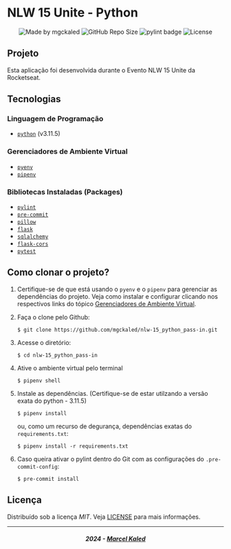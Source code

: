 <!-- markdownlint-disable MD033 -->
<!-- markdownlint-disable MD014 -->

# NLW 15 Unite - Python

<div align="center">
  <img alt="Made by mgckaled" src="https://img.shields.io/badge/made%20by-mgckaled-darkblue">
  <img alt="GitHub Repo Size" src="https://img.shields.io/github/repo-size/mgckaled/nlw-15_python_pass-in">
  <img alt="pylint badge" src="https://img.shields.io/badge/linting-pylint-yellowgreen">
  <img alt="License" src="https://img.shields.io/static/v1?label=license&message=MIT&color=49AA26&labelColor=000000">
</div>

## Projeto

Esta aplicação foi desenvolvida durante o Evento NLW 15 Unite da Rocketseat.

## Tecnologias

### Linguagem de Programação

- [`python`](https://www.python.org/) (v3.11.5)

### Gerenciadores de Ambiente Virtual

- [`pyenv`](https://github.com/pyenv/pyenv)
- [`pipenv`](https://pipenv.pypa.io/en/latest/)

### Bibliotecas Instaladas (Packages)

- [`pylint`](https://pylint.pycqa.org/en/latest/index.html)
- [`pre-commit`](https://pre-commit.com/)
- [`pillow`](https://pypi.org/project/pillow/)
- [`flask`](https://flask.palletsprojects.com/en/3.0.x/)
- [`sqlalchemy`](https://www.sqlalchemy.org/)
- [`flask-cors`](https://pypi.org/project/Flask-Cors/)
- [`pytest`](https://docs.pytest.org/en/8.2.x/)

## Como clonar o projeto?

1. Certifique-se de que está usando o `pyenv` e o `pipenv` para gerenciar as dependências do projeto. Veja como instalar e configurar clicando nos respectivos links do tópico [Gerenciadores de Ambiente Virtual](#gerenciadores-de-ambiente-virtual).

2. Faça o clone pelo Github:

    ```shell
    $ git clone https://github.com/mgckaled/nlw-15_python_pass-in.git
    ```

3. Acesse o diretório:

    ```shell
    $ cd nlw-15_python_pass-in
    ```

4. Ative o ambiente virtual pelo terminal

    ```shell
    $ pipenv shell
    ```

5. Instale as dependências. (Certifique-se de estar utilzando a versão exata do python - 3.11.5)

    ```shell
    $ pipenv install
    ```

    ou, como um recurso de degurança,  dependências exatas do `requirements.txt`:

    ```shell
    $ pipenv install -r requirements.txt
    ```

6. Caso queira ativar o pylint dentro do Git com as configurações do `.pre-commit-config`:

    ```shell
    $ pre-commit install
    ```

## Licença

Distribuído sob a licença *MIT*. Veja [LICENSE](LICENSE) para mais informações.

---

<h5 align="center">
  2024 - <a href="https://github.com/mgckaled/">Marcel Kaled</a>
</h5>

